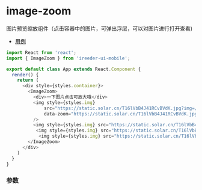 # image-zoom

图片预览缩放组件（点击容器中的图片，可弹出浮层，可以对图片进行打开查看)

- [用例](/__tests__/image-zoom/index.js)

```js
import React from 'react';
import { ImageZoom } from 'ireeder-ui-mobile';

export default class App extends React.Component {
  render() {
    return (
      <div style={styles.container}>
        <ImageZoom>
          <div>一下图片点击可放大哦</div>
          <img style={styles.img} 
              src="https://static.solar.cn/T16lVbB4J41RCvBVdK.jpg?img=/rs,w_100" 
              data-zoom="https://static.solar.cn/T16lVbB4J41RCvBVdK.jpg" 
          />
          <img style={styles.img} src="https://static.solar.cn/T16lVbB4J41RCvBVdK.jpg?img=/rs,w_100" />
           <img style={styles.img} src="https://static.solar.cn/T16lVbB4J41RCvBVdK.jpg?img=/rs,w_100" />
            <img style={styles.img} src="https://static.solar.cn/T16lVbB4J41RCvBVdK.jpg?img=/rs,w_100" />
        </ImageZoom>
      </div>
    )
  }
}
```

### 参数

<Highlight lang="language-javascript" :code="$page.componentProps" />
